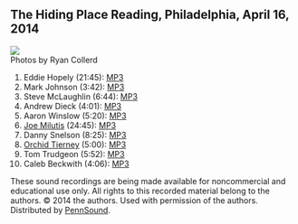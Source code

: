 The Hiding Place Reading, Philadelphia, April 16, 2014
------------------------------------------------------

![](http://media.sas.upenn.edu/pennsound/groups/Hiding-Place/04-16-14/Hiding%20Place%20reading%202014.jpg)  
Photos by Ryan Collerd

1.  Eddie Hopely (21:45): [MP3](http://media.sas.upenn.edu/pennsound/groups/Hiding-Place/04-16-14/Hopley-Eddie_Complete-Reading_Hiding-Place_Philadelphia_04-16-14.mp3)
2.  Mark Johnson (3:42): [MP3](http://media.sas.upenn.edu/pennsound/groups/Hiding-Place/04-16-14/Johnson-Mark_Complete-Reading_Hiding-Place_Philadelphia_04-16-14.mp3)
3.  Steve McLaughlin (6:44): [MP3](http://media.sas.upenn.edu/pennsound/groups/Hiding-Place/04-16-14/McLaughlin-Steve_Complete-Reading_Hiding-Place_Philadelphia_04-16-14.mp3)
4.  Andrew Dieck (4:01): [MP3](http://media.sas.upenn.edu/pennsound/groups/Hiding-Place/04-16-14/Dieck-Andrew_Complete-Reading_Hiding-Place_Philadelphia_04-16-14.mp3)
5.  Aaron Winslow (5:20): [MP3](http://media.sas.upenn.edu/pennsound/groups/Hiding-Place/04-16-14/Winslow-Aaron_Complete-Reading_Hiding-Place_Philadelphia_04-16-14.mp3)
6.  [Joe Milutis](http://writing.upenn.edu/pennsound/x/Milutis.php) (24:45): [MP3](http://media.sas.upenn.edu/pennsound/groups/Hiding-Place/04-16-14/Milutis-Joe_Complete-Reading_Hiding-Place_Philadelphia_04-16-14.mp3)
7.  Danny Snelson (8:25): [MP3](http://media.sas.upenn.edu/pennsound/groups/Hiding-Place/04-16-14/Snelson-Danny_Complete-Reading_Hiding-Place_Philadelphia_04-16-14.mp3)
8.  [Orchid Tierney](Tierney.php) (5:00): [MP3](http://media.sas.upenn.edu/pennsound/groups/Hiding-Place/04-16-14/Tierney-Orchid_Complete-Reading_Hiding-Place_Philadelphia_04-16-14.mp3)
9.  Tom Trudgeon (5:52): [MP3](http://media.sas.upenn.edu/pennsound/groups/Hiding-Place/04-16-14/Trudgeon-Tom_Complete-Reading_Hiding-Place_Philadelphia_04-16-14.mp3)
10. Caleb Beckwith (4:06): [MP3](http://media.sas.upenn.edu/pennsound/groups/Hiding-Place/04-16-14/Beckwith-Caleb_Complete-Reading_Hiding-Place_Philadelphia_04-16-14.mp3)

These sound recordings are being made available for noncommercial and educational use only. All rights to this recorded material belong to the authors.
© 2014 the authors. Used with permission of the authors. Distributed by [PennSound](http://writing.upenn.edu/pennsound/).
